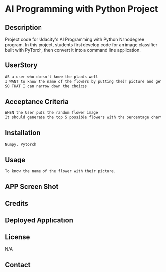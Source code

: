# AI Programming with Python Project

## Description 

Project code for Udacity's AI Programming with Python Nanodegree program. In this project, students first develop code for an image classifier built with PyTorch, then convert it into a command line application.

## UserStory 

```md
AS a user who doesn't know the plants well 
I WANT to know the name of the flowers by putting their picture and get top 5 highest percentage of the name
SO THAT I can narrow down the choices 

```

## Acceptance Criteria

```md
WHEN the User puts the random flower image
It should generate the top 5 possible flowers with the percentage chart with an image. 
```

## Installation 

```md
Numpy, Pytorch
```

## Usage 

```md
To know the name of the flower with their picture. 
```

## APP Screen Shot 



## Credits 



## Deployed Application 



## License 

N/A

## Contact 


